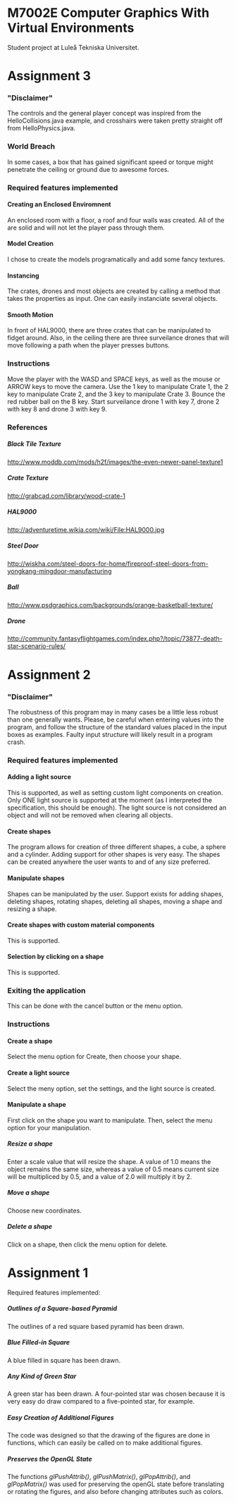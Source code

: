M7002E Computer Graphics With Virtual Environments
=================================================
Student project at Luleå Tekniska Universitet.

Assignment 3
=======================
### "Disclaimer"
The controls and the general player concept was inspired from the HelloCollisions.java example, and crosshairs were taken pretty straight off from HelloPhysics.java.

### World Breach
In some cases, a box that has gained significant speed or torque might penetrate the ceiling or ground due to awesome forces.

### Required features implemented

#### Creating an Enclosed Enviromnent
An enclosed room with a floor, a roof and four walls was created. All of the are solid and will not let the player pass through them.

#### Model Creation
I chose to create the models programatically and add some fancy textures. 

#### Instancing
The crates, drones and most objects are created by calling a method that takes the properties as input. One can easily instanciate several objects.

#### Smooth Motion
In front of HAL9000, there are three crates that can be manipulated to fidget around. Also, in the ceiling there are three surveilance drones that will move following a path when the player presses buttons.

### Instructions
Move the player with the WASD and SPACE keys, as well as the mouse or ARROW keys to move the camera. Use the 1 key to manipulate Crate 1, the 2 key to manipulate Crate 2, and the 3 key to manipulate Crate 3. Bounce the red rubber ball on the B key. Start surveilance drone 1 with key 7, drone 2 with key 8 and drone 3 with key 9.

### References
##### Black Tile Texture 
http://www.moddb.com/mods/h2f/images/the-even-newer-panel-texture1
##### Crate Texture
http://grabcad.com/library/wood-crate-1
##### HAL9000
http://adventuretime.wikia.com/wiki/File:HAL9000.jpg
##### Steel Door
http://wiskha.com/steel-doors-for-home/fireproof-steel-doors-from-yongkang-mingdoor-manufacturing
##### Ball 
http://www.psdgraphics.com/backgrounds/orange-basketball-texture/
##### Drone
http://community.fantasyflightgames.com/index.php?/topic/73877-death-star-scenario-rules/

Assignment 2
=======================
### "Disclaimer"
The robustness of this program may in many cases be a little less robust than one generally wants. Please, be careful when entering values into the program, and follow the structure of the standard values placed in the input boxes as examples. Faulty input structure will likely result in a program crash. 

### Required features implemented
#### Adding a light source
This is supported, as well as setting custom light components on creation. Only ONE light source is supported at the moment (as I interpreted the specification, this should be enough). The light source is not considered an object and will not be removed when clearing all objects.

#### Create shapes
The program allows for creation of three different shapes, a cube, a sphere and a cylinder. Adding support for other shapes is very easy. The shapes can be created anywhere the user wants to and of any size preferred.

#### Manipulate shapes
Shapes can be manipulated by the user. Support exists for adding shapes, deleting shapes, rotating shapes, deleting all shapes, moving a shape and resizing a shape.

#### Create shapes with custom material components
This is supported.

#### Selection by clicking on a shape
This is supported.

### Exiting the application
This can be done with the cancel button or the menu option.

### Instructions
#### Create a shape
Select the menu option for Create, then choose your shape.

#### Create a light source
Select the meny option, set the settings, and the light source is created. 

#### Manipulate a shape
First click on the shape you want to manipulate.
Then, select the menu option for your manipulation.

##### Resize a shape
Enter a scale value that will resize the shape. A value of 1.0 means the object remains the same size, whereas a value of 0.5 means current size will be multipliced by 0.5, and a value of 2.0 will multiply it by 2.

##### Move a shape
Choose new coordinates.

##### Delete a shape
Click on a shape, then click the menu option for delete.

Assignment 1
=======================
Required features implemented:

##### Outlines of a Square-based Pyramid
The outlines of a red square based pyramid has been drawn. 

##### Blue Filled-in Square
A blue filled in square has been drawn.

##### Any Kind of Green Star
A green star has been drawn. A four-pointed star was chosen because it is very easy do draw compared to a five-pointed star, for example. 

##### Easy Creation of Additional Figures
The code was designed so that the drawing of the figures are done in functions, which can easily be called on to make additional figures. 

##### Preserves the OpenGL State
The functions *glPushAttrib()*, *glPushMatrix()*, *glPopAttrib()*, and *glPopMatrix()* was used  for preserving the openGL state before translating or rotating the figures, and also before changing attributes such as colors.
